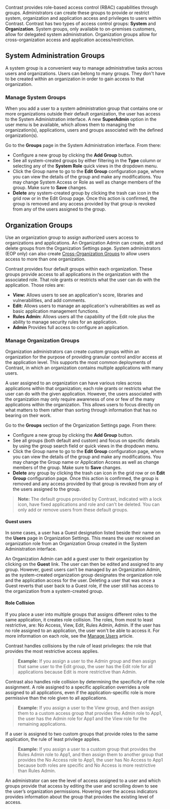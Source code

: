 <!--
title: "Manage Access Groups"
description: "Overview of managing access groups"
tags: "Admin manage organizations access groups"
-->

Contrast provides role-based access control (RBAC) capabilities through groups. Administrators can create these groups to provide or restrict system, organization and application access and privileges to users within Contrast. Contrast has two types of access control groups: **System** and **Organization**. System groups, only available to on-premises customers, allow for delegated system administration. Organization groups allow for cross-organization access and application access/restriction.

## System Administration Groups
A system group is a convenient way to manage administrative tasks across users and organizations. Users can belong to many groups. They don't have to be created within an organization in order to gain access to that organization. 

### Manage System Groups
When you add a user to a system administration group that contains one or more organizations outside their default organization, the user has access to the System Administration interface. A new **SuperAdmin** option in the user menu is be available, which allows them to managing the organization(s), applications, users and groups associated with the defined organization(s). 

Go to the **Groups** page in the System Administration interface. From there:

* Configure a new group by clicking the **Add Group** button.
* See all system-created groups by either filtering in the **Type** column or selecting any of the **System Role** quick views in the dropdown menu. 
* Click the Group name to go to the **Edit Group** configuration page, where you can view the details of the group and make any modifications. You may change System Access or Role as well as change members of the group. Make sure to **Save** changes.
* **Delete** any system-created group by clicking the trash can icon in the grid row or in the Edit Group page. Once this action is confirmed, the group is removed and any access provided by that group is revoked from any of the users assigned to the group.

## Organization Groups
Use an organization group to assign authorized users access to organizations and applications. An Organization Admin can create, edit and delete groups from the Organization Settings page. System administrators (EOP only) can also create [Cross-Organization Groups](admin-manageorgs.html#crossorg) to allow users access to more than one organization.

Contrast provides four default groups within each organization. These groups provide access to all applications in the organization with the associated role. That role grants or restricts what the user can do with the application. Those roles are:

* **View:** Allows users to see an application's score, libraries and vulnerabilities, and add comments.
* **Edit:** Allows users to manage an application's vulnerabilities as well as basic application management functions.
* **Rules Admin:** Allows users all the capability of the Edit role plus the ability to manage security rules for an application. 
* **Admin** Provides full access to configure an application.

### Manage Organization Groups
Organization administrators can create custom groups within an organization for the purpose of providing granular control and/or access at the application level. This supports the most common deployments of Contrast, in which an organization contains multiple applications with many users.

A user assigned to an organization can have various roles across applications within that organization; each role grants or restricts what the user can do with the given application. However, the users associated with the organization may only require awareness of one or few of the many applications within the organization. This allows users to focus directly on what matters to them rather than sorting through information that has no bearing on their work. 

Go to the **Groups** section of the Organization Settings page. From there:

* Configure a new group by clicking the **Add Group** button.
* See all groups (both default and custom) and focus on specific details by using the group search field or quick views in the dropdown menu.  
* Click the Group name to go to the **Edit Group** configuration page, where you can view the details of the group and make any modifications. You may change the Group name or Application Access as well as change members of the group. Make sure to **Save** changes.
* **Delete** any group by clicking the trash can icon in the grid row or on **Edit Group** configuration page. Once this action is confirmed, the group is removed and any access provided by that group is revoked from any of the users assigned to the group.

>**Note:** The default groups provided by Contrast, indicated with a lock icon, have fixed applications and role and can't be deleted. You can only add or remove users from these default groups. 

#### Guest users
In some cases, a user has a Guest designation listed beside their name on the **Users** page in Organization Settings. This means the user received an organization role from an Organization Group created in the System Administration interface.  

An Organization Admin can add a guest user to their organization by clicking on the **Guest** link. The user can then be edited and assigned to any group. However, guest users can’t be managed by an Organization Admin, as the system-created organization group designates the organization role and the application access for the user. Deleting a user that was once a Guest reverts that user back to a Guest role, if the user still has access to the organization from a system-created group.

#### Role Collision

If you place a user into multiple groups that assigns different roles to the same application, it creates role collision. The roles, from most to least restrictive, are: No Access, View, Edit, Rules Admin, Admin. If the user has no role assigned to an application, the user won't be able to access it. For more information on each role, see the [Manage Users](admin-manageorgs.html#manage-user) article.

Contrast handles collisions by the rule of least privileges: the role that provides the most restrictive access applies.

> **Example:** If you assign a user to the Admin group and then assign that same user to the Edit group, the user has the Edit role for all applications because Edit is more restrictive than Admin.

Contrast also handles role collision by determining the specificity of the role assignment. A role assigned to a specific application overrides a role assigned to all applications, even if the application-specific role is more permissive than the role given to all applications. 

> **Example:** If you assign a user to the View group, and then assign them to a custom access group that provides the Admin role to App1, the user has the Admin role for App1 and the View role for the remaining applications.

If a user is assigned to two custom groups that provide roles to the same application, the rule of least privilege applies.

> **Example:** If you assign a user to a custom group that provides the Rules Admin role to App1, and then assign them to another group that provides the No Access role to App1, the user has No Access to App1 because both roles are specific and No Access is more restrictive than Rules Admin.

An administrator can see the level of access assigned to a user and which groups provide that access by editing the user and scrolling down to see the user’s organization permissions. Hovering over the access indicators provides information about the group that provides the existing level of access.

